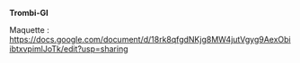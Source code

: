 **Trombi-GI**

Maquette : https://docs.google.com/document/d/18rk8qfgdNKjg8MW4jutVgyg9AexObiibtxvpimlJoTk/edit?usp=sharing
